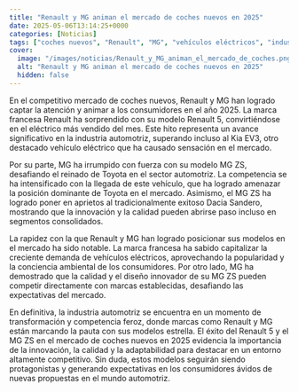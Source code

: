 ```yaml
---
title: "Renault y MG animan el mercado de coches nuevos en 2025"
date: 2025-05-06T13:14:25+0000
categories: [Noticias]
tags: ["coches nuevos", "Renault", "MG", "vehículos eléctricos", "industria automotriz", "competencia feroz", "mercado automotriz."]
cover:
  image: "/images/noticias/Renault_y_MG_animan_el_mercado_de_coches.png"
  alt: "Renault y MG animan el mercado de coches nuevos en 2025"
  hidden: false
---
```


En el competitivo mercado de coches nuevos, Renault y MG han logrado captar la atención y animar a los consumidores en el año 2025. La marca francesa Renault ha sorprendido con su modelo Renault 5, convirtiéndose en el eléctrico más vendido del mes. Este hito representa un avance significativo en la industria automotriz, superando incluso al Kia EV3, otro destacado vehículo eléctrico que ha causado sensación en el mercado.

Por su parte, MG ha irrumpido con fuerza con su modelo MG ZS, desafiando el reinado de Toyota en el sector automotriz. La competencia se ha intensificado con la llegada de este vehículo, que ha logrado amenazar la posición dominante de Toyota en el mercado. Asimismo, el MG ZS ha logrado poner en aprietos al tradicionalmente exitoso Dacia Sandero, mostrando que la innovación y la calidad pueden abrirse paso incluso en segmentos consolidados.

La rapidez con la que Renault y MG han logrado posicionar sus modelos en el mercado ha sido notable. La marca francesa ha sabido capitalizar la creciente demanda de vehículos eléctricos, aprovechando la popularidad y la conciencia ambiental de los consumidores. Por otro lado, MG ha demostrado que la calidad y el diseño innovador de su MG ZS pueden competir directamente con marcas establecidas, desafiando las expectativas del mercado.

En definitiva, la industria automotriz se encuentra en un momento de transformación y competencia feroz, donde marcas como Renault y MG están marcando la pauta con sus modelos estrella. El éxito del Renault 5 y el MG ZS en el mercado de coches nuevos en 2025 evidencia la importancia de la innovación, la calidad y la adaptabilidad para destacar en un entorno altamente competitivo. Sin duda, estos modelos seguirán siendo protagonistas y generando expectativas en los consumidores ávidos de nuevas propuestas en el mundo automotriz.
